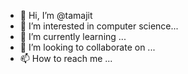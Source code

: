 - 👋 Hi, I’m @tamajit
- 👀 I’m interested in computer science...
- 🌱 I’m currently learning ...
- 💞️ I’m looking to collaborate on ...
- 📫 How to reach me ...

<!---
tamajit05/tamajit05 is a ✨ special ✨ repository because its `README.md` (this file) appears on your GitHub profile.
You can click the Preview link to take a look at your changes.
--->
